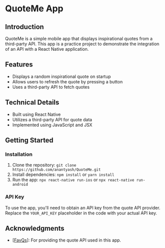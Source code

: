 # QuoteMe App

## Introduction
QuoteMe is a simple mobile app that displays inspirational quotes from a third-party API. This app is a practice project to demonstrate the integration of an API with a React Native application.

## Features
* Displays a random inspirational quote on startup
* Allows users to refresh the quote by pressing a button
* Uses a third-party API to fetch quotes

## Technical Details
* Built using React Native
* Utilizes a third-party API for quote data
* Implemented using JavaScript and JSX

## Getting Started
### Installation

1. Clone the repository: `git clone https://github.com/anantyash/QuoteMe.git`
2. Install dependencies: `npm install` or `yarn install`
3. Run the app: `npx react-native run-ios` or `npx react-native run-android`

### API Key
To use the app, you'll need to obtain an API key from the quote API provider. Replace the `YOUR_API_KEY` placeholder in the code with your actual API key.

## Acknowledgments
* [[FavQs](https://favqs.com/)]: For providing the quote API used in this app.
